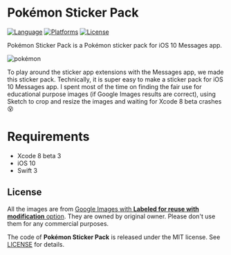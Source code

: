 # Pokémon Sticker Pack
[![Language](https://img.shields.io/badge/language-Swift%203-orange.svg)](https://swift.org)
[![Platforms](https://img.shields.io/badge/platform-ios-lightgrey.svg)](https://swift.org/about/#platform-support)
[![License](https://img.shields.io/github/license/JakeLin/PokemonStickerPack.svg?style=flat)](https://github.com/JakeLin/PokemonStickerPack/blob/master/LICENSE)

Pokémon Sticker Pack is a Pokémon sticker pack for iOS 10 Messages app.

![pokémon](https://cloud.githubusercontent.com/assets/573856/16916028/1c6156c2-4d3e-11e6-9eb0-f7ec6ef1a9bd.gif)

To play around the sticker app extensions with the Messages app, we made this sticker pack. Technically, it is super easy to make a sticker pack for iOS 10 Messages app. I spent most of the time on finding the fair use for educational purpose images (if Google Images results are correct), using Sketch to crop and resize the images and waiting for Xcode 8 beta crashes 😵



# Requirements

* Xcode 8 beta 3
* iOS 10
* Swift 3

## License
All the images are from [Google Images with **Labeled for reuse with modification** option](https://www.google.com.au/search?q=Pokemon&source=lnms&tbm=isch&sa=X&ved=0ahUKEwjxq9uMovnNAhUMF5QKHSkgC2YQ_AUICCgB&biw=1431&bih=766#q=pokemon+characters+with+names&tbs=rimg:CU7HT9rT73MWIjje0lrEYmqzs1QIMNj5bNk-c36L7yyXJOj_1p3kGSoa41uYYe80jwUM7sADZVsVZqKj_1UMZqV3gJ0SoSCd7SWsRiarOzEVPzyAo8oBj0KhIJVAgw2Pls2T4R6Z2-ZVl6N3IqEglzfovvLJck6BGreVp2Ve6xYioSCf-neQZKhrjWEVMBTbt1PJ-jKhIJ5hh7zSPBQzsRl0F_1G1lVws8qEgmwANlWxVmoqBGL_134-4LLWmyoSCf9QxmpXeAnREel9BzWZzBU9,sur:fmc&tbm=isch&imgrc=_1DGald4CdFmkM%3A). They are owned by original owner. Please don't use them for any commercial purposes.

The code of **Pokémon Sticker Pack** is released under the MIT license. See [LICENSE](https://github.com/JakeLin/PokemonStickerPack/blob/master/LICENSE) for details.





